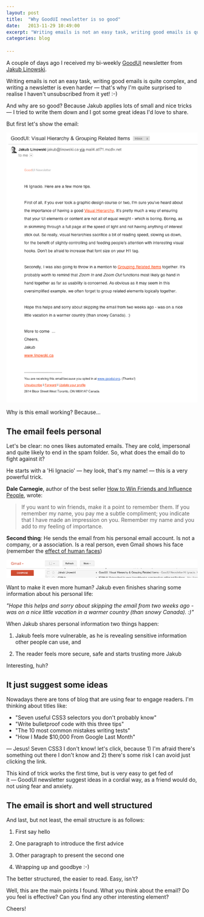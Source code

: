 ```yaml
---
layout: post
title:  "Why GoodUI newsletter is so good"
date:   2013-11-29 10:49:00
excerpt: "Writing emails is not an easy task, writing good emails is quite complex, and writing a newsletter is even"
categories: blog

---
```


A couple of days ago I received my bi-weekly [GoodUI](http://www.goodui.org/) newsletter from [Jakub Linowski](https://twitter.com/jlinowski).

Writing emails is not an easy task, writing good emails is quite complex, and writing a newsletter is even harder — that's why I'm quite surprised to realise I haven't unsubscribed from it yet! :-)

And why are so good? Because Jakub applies lots of small and nice tricks — I tried to write them down and I got some great ideas I'd love to share.

But first let's show the email:

<p><img class="full-width-image" src="/images/goodui_full_email.png" /></p>

Why is this email working? Because...

## The email feels personal

Let's be clear: no ones likes automated emails. They are cold, impersonal and quite likely to end in the spam folder. So, what does the email do to fight against it?

He starts with a 'Hi Ignacio' — hey look, that's my name! — this is a very powerful trick.

**Dale Carnegie**, author of the best seller [How to Win Friends and Influence People](http://en.wikipedia.org/wiki/How_to_Win_Friends_and_Influence_People), wrote:

> If you want to win friends, make it a point to remember them. If you remember my name, you pay me a subtle compliment; you indicate that I have made an impression on you. Remember my name and you add to my feeling of importance.

**Second thing**: He sends the email from his personal email account. Is not a company, or a association. Is a real person, even Gmail shows his face (remember the [effect of human faces](http://blog.usabilla.com/effect-human-faces-web-design))

<p><img class="full-width-image" src="/images/goodui_sender.png" /></p>

Want to make it even more human? Jakub even finishes sharing some information about his personal life:

*"Hope this helps and sorry about skipping the email from two weeks ago - was on a nice little vacation in a warmer country (than snowy Canada). :)"*

When Jakub shares personal information two things happen:

1) Jakub feels more vulnerable, as he is revealing sensitive information other people can use, and

2) The reader feels more secure, safe and starts trusting more Jakub

Interesting, huh?
 

## It just suggest some ideas

Nowadays there are tons of blog that are using fear to engage readers. I'm thinking about titles like:

* "Seven useful CSS3 selectors you don't probably know"
* "Write bulletproof code with this three tips"
* "The 10 most common mistakes writing tests"
* "How I Made $10,000 From Google Last Month"

— Jesus! Seven CSS3 I don't know! let's click, because 1) I'm afraid there's something out there I don't know and 2) there's some risk I can avoid just clicking the link.

This kind of trick works the first time, but is very easy to get fed of it — GoodUI newsletter suggest ideas in a cordial way, as a friend would do, not using fear and anxiety.


## The email is short and well structured

And last, but not least, the email structure is as follows:

1) First say hello

2) One paragraph to introduce the first advice

3) Other paragraph to present the second one

4) Wrapping up and goodbye :-)

The better structured, the easier to read. Easy, isn't? 

Well, this are the main points I found. What you think about the email? Do you feel is effective? Can you find any other interesting element?

Cheers!
